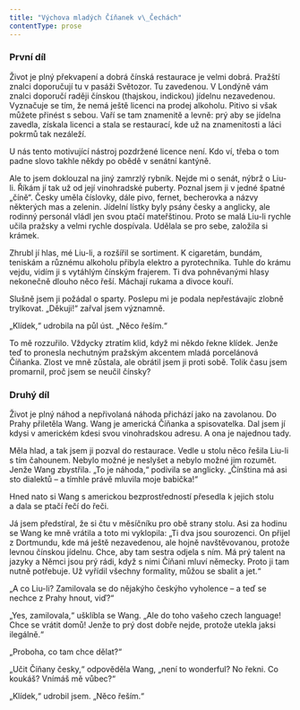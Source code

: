 ```yaml
---
title: "Výchova mladých Číňanek v\_Čechách"
contentType: prose
---
```


### První díl

Život je plný překvapení a dobrá čínská restaurace je velmi dobrá. Pražští znalci doporučují tu v pasáži Světozor. Tu zavedenou. V Londýně vám znalci doporučí raději čínskou (thajskou, indickou) jídelnu nezavedenou. Vyznačuje se tím, že nemá ještě licenci na prodej alkoholu. Pitivo si však můžete přinést s sebou. Vaří se tam znamenitě a levně: prý aby se jídelna zavedla, získala licenci a stala se restaurací, kde už na znamenitosti a láci pokrmů tak nezáleží.

U nás tento motivující nástroj pozdržené licence není. Kdo ví, třeba o tom padne slovo takhle někdy po obědě v senátní kantýně.

Ale to jsem doklouzal na jiný zamrzlý rybník. Nejde mi o senát, nýbrž o Liu-li. Říkám jí tak už od její vinohradské puberty. Poznal jsem ji v jedné špatné „číně“. Česky uměla číslovky, dále pivo, fernet, becherovka a názvy některých mas a zelenin. Jídelní lístky byly psány česky a anglicky, ale rodinný personál vládl jen svou ptačí mateřštinou. Proto se malá Liu-li rychle učila pražsky a velmi rychle dospívala. Udělala se pro sebe, založila si krámek.

Zhrubl jí hlas, mé Liu-li, a rozšířil se sortiment. K cigaretám, bundám, teniskám a různému alkoholu přibyla elektro a pyrotechnika. Tuhle do krámu vejdu, vidím ji s vytáhlým čínským frajerem. Ti dva pohněvanými hlasy nekonečně dlouho něco řeší. Máchají rukama a divoce kouří.

Slušně jsem ji požádal o sparty. Poslepu mi je podala nepřestávajíc zlobně trylkovat. „Děkuji!“ zařval jsem významně.

„Klídek,“ udrobila na půl úst. „Něco řeším.“

To mě rozzuřilo. Vždycky ztratím klid, když mi někdo řekne klídek. Jenže teď to pronesla nechutným pražským akcentem mladá porcelánová Číňanka. Zlost ve mně zůstala, ale obrátil jsem ji proti sobě. Tolik času jsem promarnil, proč jsem se neučil čínsky?

### Druhý díl

Život je plný náhod a nepřivolaná náhoda přichází jako na zavolanou. Do Prahy přiletěla Wang. Wang je americká Číňanka a spisovatelka. Dal jsem jí kdysi v americkém kdesi svou vinohradskou adresu. A ona je najednou tady.

Měla hlad, a tak jsem ji pozval do restaurace. Vedle u stolu něco řešila Liu-li s tím čahounem. Nebylo možné je neslyšet a nebylo možné jim rozumět. Jenže Wang zbystřila. „To je náhoda,“ podivila se anglicky. „Čínština má asi sto dialektů – a tímhle právě mluvila moje babička!“

Hned nato si Wang s americkou bezprostředností přesedla k jejich stolu a dala se ptačí řečí do řeči.

Já jsem předstíral, že si čtu v měsíčníku pro obě strany stolu. Asi za hodinu se Wang ke mně vrátila a toto mi vyklopila: „Ti dva jsou sourozenci. On přijel z Dortmundu, kde má ještě nezavedenou, ale hojně navštěvovanou, protože levnou čínskou jídelnu. Chce, aby tam sestra odjela s ním. Má prý talent na jazyky a Němci jsou prý rádi, když s nimi Číňani mluví německy. Proto ji tam nutně potřebuje. Už vyřídil všechny formality, můžou se sbalit a jet.“

„A co Liu-li? Zamilovala se do nějakýho českýho vyholence – a teď se nechce z Prahy hnout, viď?“

„Yes, zamilovala,“ ušklíbla se Wang. „Ale do toho vašeho czech language! Chce se vrátit domů! Jenže to prý dost dobře nejde, protože utekla jaksi ilegálně.“

„Proboha, co tam chce dělat?“

„Učit Číňany česky,“ odpověděla Wang, „není to wonderful? No řekni. Co koukáš? Vnímáš mě vůbec?“

„Klídek,“ udrobil jsem. „Něco řeším.“
